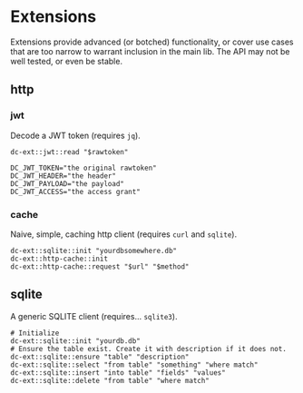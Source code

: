 # Extensions

Extensions provide advanced (or botched) functionality, or cover use cases that are too narrow to warrant inclusion in the main lib.
The API may not be well tested, or even be stable.

## http

### jwt

Decode a JWT token (requires `jq`).

```
dc-ext::jwt::read "$rawtoken"

DC_JWT_TOKEN="the original rawtoken"
DC_JWT_HEADER="the header"
DC_JWT_PAYLOAD="the payload"
DC_JWT_ACCESS="the access grant"
```

### cache

Naive, simple, caching http client (requires `curl` and `sqlite`).

```
dc-ext::sqlite::init "yourdbsomewhere.db"
dc-ext::http-cache::init
dc-ext::http-cache::request "$url" "$method"
```

## sqlite

A generic SQLITE client (requires... `sqlite3`).

```
# Initialize
dc-ext::sqlite::init "yourdb.db"
# Ensure the table exist. Create it with description if it does not.
dc-ext::sqlite::ensure "table" "description"
dc-ext::sqlite::select "from table" "something" "where match"
dc-ext::sqlite::insert "into table" "fields" "values"
dc-ext::sqlite::delete "from table" "where match"
```
